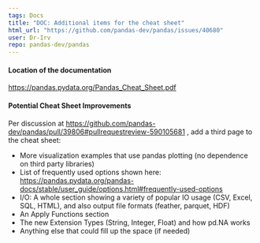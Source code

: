 ```yaml
---
tags: Docs
title: "DOC: Additional items for the cheat sheet"
html_url: "https://github.com/pandas-dev/pandas/issues/40680"
user: Dr-Irv
repo: pandas-dev/pandas
---
```


#### Location of the documentation

https://pandas.pydata.org/Pandas_Cheat_Sheet.pdf

#### Potential Cheat Sheet Improvements

Per discussion at https://github.com/pandas-dev/pandas/pull/39806#pullrequestreview-590105681 , add a third page to the cheat sheet:

- More visualization examples that use pandas plotting (no dependence on third party libraries)
- List of frequently used options shown here: https://pandas.pydata.org/pandas-docs/stable/user_guide/options.html#frequently-used-options
- I/O: A whole section showing a variety of popular IO usage (CSV, Excel, SQL, HTML), and also output file formats (feather, parquet, HDF)
- An Apply Functions section 
- The new Extension Types (String, Integer, Float) and how pd.NA works
- Anything else that could fill up the space (if needed)


